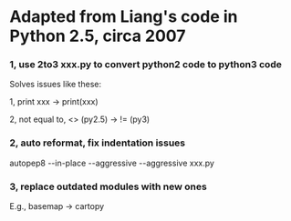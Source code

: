 # Adapted from Liang's code in Python 2.5, circa 2007

### 1, use 2to3 xxx.py to convert python2 code to python3 code
Solves issues like these:

1, print xxx  -> print(xxx)

2, not equal to, <> (py2.5) -> != (py3)

### 2, auto reformat, fix indentation issues

autopep8 --in-place --aggressive --aggressive xxx.py

### 3, replace outdated modules with new ones

E.g., basemap -> cartopy

